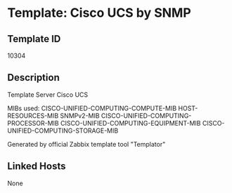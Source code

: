 # Template: Cisco UCS by SNMP

## Template ID
10304

## Description
Template Server Cisco UCS

MIBs used:
CISCO-UNIFIED-COMPUTING-COMPUTE-MIB
HOST-RESOURCES-MIB
SNMPv2-MIB
CISCO-UNIFIED-COMPUTING-PROCESSOR-MIB
CISCO-UNIFIED-COMPUTING-EQUIPMENT-MIB
CISCO-UNIFIED-COMPUTING-STORAGE-MIB

Generated by official Zabbix template tool "Templator"

## Linked Hosts
None

